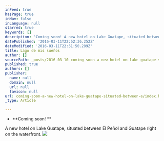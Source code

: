 ```yaml
---
inFeed: true
hasPage: true
inNav: false
inLanguage: null
starred: true
keywords: []
description: 'Coming soon! A new hotel on Lake Guatape, situated between El Peñol and Guatape right on the waterfront.'
datePublished: '2016-03-11T22:52:36.252Z'
dateModified: '2016-03-11T22:51:50.209Z'
title: Lago de mis sueños
author: []
sourcePath: _posts/2016-03-10-coming-soon-a-new-hotel-on-lake-guatape-situated-between-e.md
published: true
authors: []
publisher:
  name: null
  domain: null
  url: null
  favicon: null
url: coming-soon-a-new-hotel-on-lake-guatape-situated-between-e/index.html
_type: Article

---
```

* **Coming soon! **

A new hotel on Lake Guatape, situated between El Peñol and Guatape right on the waterfront.
![](https://the-grid-user-content.s3-us-west-2.amazonaws.com/ca879d5d-050b-495c-aec7-ef02f47a0ab5.jpg)